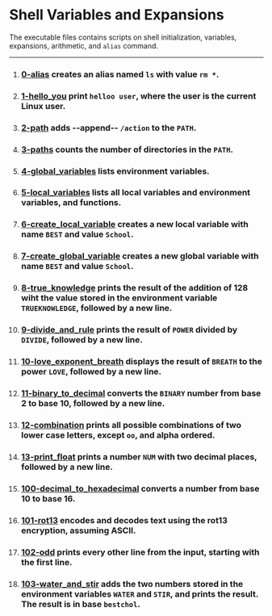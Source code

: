 # Shell Variables and Expansions

The executable files contains scripts on shell initialization, variables, expansions, arithmetic, and `alias` command.

---
1. ### [0-alias](https://github.com/Salau6123126/alx-system_engineering-devops/blob/main/0x03-shell_variables_expansions/0-alias) creates an alias named `ls` with value `rm *`.
2. ### [1-hello_you](https://github.com/Salau6123126/alx-system_engineering-devops/blob/main/0x03-shell_variables_expansions/1-hello_you) print `helloo user`, where the user is the current Linux user.
3. ### [2-path](https://github.com/Salau6123126/alx-system_engineering-devops/blob/main/0x03-shell_variables_expansions/2-path) adds --append-- `/action` to the `PATH`. 
4. ### [3-paths](https://github.com/Salau6123126/alx-system_engineering-devops/blob/main/0x03-shell_variables_expansions/3-paths) counts the number of directories in the `PATH`.
5. ### [4-global_variables](https://github.com/Salau6123126/alx-system_engineering-devops/blob/main/0x03-shell_variables_expansions/4-global_variables) lists environment variables.
6. ### [5-local_variables](https://github.com/Salau6123126/alx-system_engineering-devops/blob/main/0x03-shell_variables_expansions/5-local_variables) lists all local variables and environment variables, and functions.
7. ### [6-create_local_variable](https://github.com/Salau6123126/alx-system_engineering-devops/blob/main/0x03-shell_variables_expansions/6-create_local_variable) creates a new local variable with name `BEST` and value `School`.
8.  ### [7-create_global_variable](https://github.com/Salau6123126/alx-system_engineering-devops/blob/main/0x03-shell_variables_expansions/7-create_global_vaariable) creates a new global variable with name `BEST` and value `School`.
9.  ### [8-true_knowledge](https://github.com/Salau6123126/alx-system_engineering-devops/blob/main/0x03-shell_variables_expansions/8-true_knowledge) prints the result of the addition of 128 wiht the value stored in the environment variable `TRUEKNOWLEDGE`, followed by a new line.
10.  ### [9-divide_and_rule](https://github.com/Salau6123126/alx-system_engineering-devops/blob/main/0x03-shell_variables_expansions/9-divide_and_rule) prints the result of `POWER` divided by `DIVIDE`, followed by a new line.
11.  ### [10-love_exponent_breath](https://github.com/Salau6123126/alx-system_engineering-devops/blob/main/0x03-shell_variables_expansions/10-love_exponent_breath) displays the result of `BREATH` to the power `LOVE`, followed by a new line.
12.  ### [11-binary_to_decimal](https://github.com/Salau6123126/alx-system_engineering-devops/blob/main/0x03-shell_variables_expansions/11-binary_to_decimal) converts the `BINARY` number from base 2 to base 10, followed by a new line.
13.  ### [12-combination](https://github.com/Salau6123126/alx-system_engineering-devops/blob/main/0x03-shell_variables_expansions/12-combination) prints all possible combinations of two lower case letters, except `oo`, and alpha ordered.
14.  ### [13-print_float](https://github.com/Salau6123126/alx-system_engineering-devops/blob/main/0x03-shell_variables_expansions/13-print_float) prints a number `NUM` with two decimal places, followed by a new line.
15.  ### [100-decimal_to_hexadecimal](https://github.com/Salau6123126/alx-system_engineering-devops/blob/main/0x03-shell_variables_expansions/100-decimal_to_hexadecimal) converts a number from base 10 to base 16.
16.  ### [101-rot13](https://github.com/Salau6123126/alx-system_engineering-devops/blob/main/0x03-shell_variables_expansions/101-rot13) encodes and decodes text using the rot13 encryption, assuming ASCII.
17.  ### [102-odd](https://github.com/Salau6123126/alx-system_engineering-devops/blob/main/0x03-shell_variables_expansions/102-odd) prints every other line from the input, starting with the first line.
18.  ### [103-water_and_stir](https://github.com/Salau6123126/alx-system_engineering-devops/blob/main/0x03-shell_variables_expansions/103-water_and_stir) adds the two numbers stored in the environment variables `WATER` and `STIR`, and prints the result. The result is in base `bestchol`.
